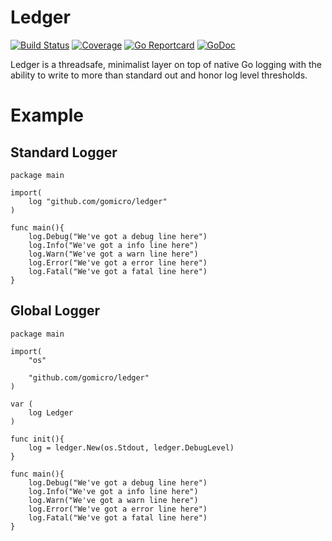 # Ledger
[![Build Status](https://travis-ci.org/gomicro/ledger.svg)](https://travis-ci.org/gomicro/ledger)
[![Coverage](http://gocover.io/_badge/github.com/gomicro/ledger)](http://gocover.io/github.com/gomicro/ledger)
[![Go Reportcard](https://goreportcard.com/badge/github.com/gomicro/ledger)](https://goreportcard.com/report/github.com/gomicro/ledger)
[![GoDoc](https://godoc.org/github.com/gomicro/ledger?status.png)](https://godoc.org/github.com/gomicro/ledger)

Ledger is a threadsafe, minimalist layer on top of native Go logging with the ability to write to more than standard out and honor log level thresholds.

# Example

## Standard Logger

```
package main

import(
	log "github.com/gomicro/ledger"
)

func main(){
	log.Debug("We've got a debug line here")
	log.Info("We've got a info line here")
	log.Warn("We've got a warn line here")
	log.Error("We've got a error line here")
	log.Fatal("We've got a fatal line here")
}
```

## Global Logger

```
package main

import(
	"os"

	"github.com/gomicro/ledger"
)

var (
	log Ledger
)

func init(){
	log = ledger.New(os.Stdout, ledger.DebugLevel)
}

func main(){
	log.Debug("We've got a debug line here")
	log.Info("We've got a info line here")
	log.Warn("We've got a warn line here")
	log.Error("We've got a error line here")
	log.Fatal("We've got a fatal line here")
}
```
